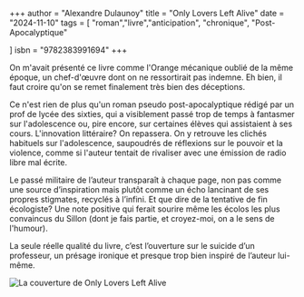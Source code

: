 +++
author = "Alexandre Dulaunoy"
title = "Only Lovers Left Alive" 
date = "2024-11-10"
tags = [
    "roman","livre","anticipation", "chronique", "Post-Apocalyptique"

]
isbn = "9782383991694" 
+++

On m'avait présenté ce livre comme l'Orange mécanique oublié de la même époque, un chef-d'œuvre dont on ne ressortirait pas indemne. Eh bien, il faut croire qu'on se remet finalement très bien des déceptions.

Ce n'est rien de plus qu'un roman pseudo post-apocalyptique rédigé par un prof de lycée des sixties, qui a visiblement passé trop de temps à fantasmer sur l'adolescence ou, pire encore, sur certaines élèves qui assistaient à ses cours. L'innovation littéraire? On repassera. On y retrouve les clichés habituels sur l'adolescence, saupoudrés de réflexions sur le pouvoir et la violence, comme si l'auteur tentait de rivaliser avec une émission de radio libre mal écrite.

Le passé militaire de l’auteur transparaît à chaque page, non pas comme une source d’inspiration mais plutôt comme un écho lancinant de ses propres stigmates, recyclés à l’infini. Et que dire de la tentative de fin écologiste? Une note positive qui ferait sourire même les écolos les plus convaincus du Sillon (dont je fais partie, et croyez-moi, on a le sens de l'humour).

La seule réelle qualité du livre, c’est l’ouverture sur le suicide d’un professeur, un présage ironique et presque trop bien inspiré de l’auteur lui-même.

![La couverture de Only Lovers Left Alive](/images/only_lovers.jpg)
